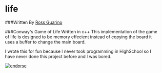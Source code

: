 life  
=========
###Written By [Ross Guarino](https://github.com/rosslg) 


###Conway's Game of Life
Written in c++
This implementation of the game of life is designed to be memory effecient instead of copying the board it uses a buffer to change the main board.

I wrote this for fun because I never took programming in HighSchool so I have never done this project before and I was bored. 

[![endorse](http://api.coderwall.com/rosslg/endorsecount.png)](http://coderwall.com/rosslg)